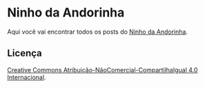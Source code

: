 # Ninho da Andorinha
Aqui você vai encontrar todos os posts do [Ninho da Andorinha][na].

## Licença
[Creative Commons Atribuição-NãoComercial-CompartilhaIgual 4.0 Internacional][cc].

[na]: https://ninhodaandorinha.com.br
[cc]: https://creativecommons.org/licenses/by-nc-sa/4.0/deed.pt_BR
